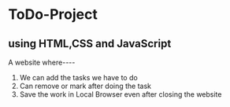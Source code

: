 # ToDo-Project
## using HTML,CSS and JavaScript

A website where----
1. We can add the tasks we have to do 
2. Can remove or mark after doing the task
3. Save the work in Local Browser even after closing the website
